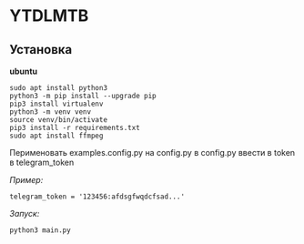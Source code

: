 # YTDLMTB

## Установка
**ubuntu**

```
sudo apt install python3
python3 -m pip install --upgrade pip
pip3 install virtualenv
python3 -m venv venv
source venv/bin/activate
pip3 install -r requirements.txt
sudo apt install ffmpeg
```

Перименовать examples.config.py на config.py
в config.py ввести в token в telegram_token

*Пример:*
```
telegram_token = '123456:afdsgfwqdcfsad...'
```

*Запуск:*
```
python3 main.py
```
